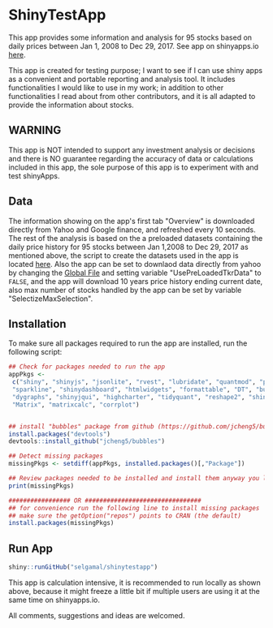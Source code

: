# ShinyTestApp
This app provides some information and analysis for 95 stocks based on daily prices between Jan 1, 2008 to Dec 29, 2017. See app on shinyapps.io [here](https://selgamal.shinyapps.io/ShinyTestApp/).

This app is created for testing purpose; I want to see if I can use shiny apps as a convenient and portable reporting and analysis tool. It includes functionalities I would like to use in my work; in addition to other functionalities I read about from other contributors, and it is all adapted to provide the information about stocks. 

## **WARNING**
This app is NOT intended to support any investment analysis or decisions and there is NO guarantee regarding the accuracy of data or calculations included in this app, the sole purpose of this app is to experiment with and test shinyApps.

## **Data**
The information showing on the app's first tab  "Overview" is downloaded directly from Yahoo and Google finance, and refreshed every 10 seconds. The rest of the analysis is based on the a preloaded datasets containing the daily price history for 95 stocks between Jan 1,2008 to Dec 29, 2017 as mentioned above, the script to create the datasets used in the app is located [here](RDSs/ScriptToCreatePreloadedHistory.R). Also the app can be set to downlaod data directly from yahoo by changing the [Global File](Global/Global.R) and setting variable "UsePreLoadedTkrData" to `FALSE`, and the app will download 10 years price history ending current date,  also max number of stocks handled by the app can be set by variable "SelectizeMaxSelection".
 
 ## **Installation**
 To make sure all packages required to run the app are installed, run the following script:
 ```r
 ## Check for packages needed to run the app
appPkgs <- 
  c("shiny", "shinyjs", "jsonlite", "rvest", "lubridate", "quantmod", "plyr", "dplyr",
  "sparkline", "shinydashboard", "htmlwidgets", "formattable", "DT", "bubbles", 
  "dygraphs", "shinyjqui", "highcharter", "tidyquant", "reshape2", "shinyBS", "tseries",
  "Matrix", "matrixcalc", "corrplot")


## install "bubbles" package from github (https://github.com/jcheng5/bubbles)
install.packages("devtools")
devtools::install_github("jcheng5/bubbles")

## Detect missing packages
missingPkgs <- setdiff(appPkgs, installed.packages()[,"Package"])

## Review packages needed to be installed and install them anyway you like
print(missingPkgs)

################# OR ################################
## for convenience run the following line to install missing packages
## make sure the getOption("repos") points to CRAN (the default)
install.packages(missingPkgs)
 ```
 ## **Run App**
 ```r
 shiny::runGitHub("selgamal/shinytestapp")
 ```
 This app is calculation intensive, it is recommended to run locally as shown above, because it might freeze a little bit if multiple users are using it at the same time on shinyapps.io.
 
 All comments, suggestions and ideas are welcomed.
